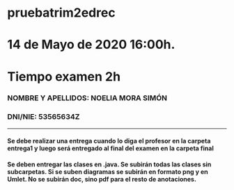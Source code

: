 # pruebatrim2edrec

# 14 de Mayo de 2020 16:00h.
# Tiempo examen 2h

### NOMBRE Y APELLIDOS: NOELIA MORA SIMÓN 
### DNI/NIE: 53565634Z
---
#### Se debe realizar una entrega cuando lo diga el profesor en la carpeta entrega1 y luego será entregado al final del examen en la carpeta final
#### Se deben entregar las clases en .java. Se subirán todas las clases sin subcarpetas. Si se suben diagramas se subirán en formato png y en Umlet. No se subirán doc, sino pdf para el resto de anotaciones.
